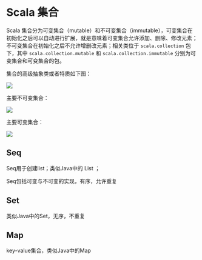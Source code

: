 # Scala 集合

Scala 集合分为可变集合（mutable）和不可变集合（immutable），可变集合在初始化之后可以自动进行扩展，就是意味着可变集合允许添加、删除、修改元素；不可变集合在初始化之后不允许增删改元素；相关类位于 `scala.collection` 包下，其中 `scala.collection.mutable` 和 `scala.collection.immutable` 分别为可变集合和可变集合的包。

集合的高级抽象类或者特质如下图：

![](https://docs.scala-lang.org/resources/images/tour/collections-diagram.svg)

主要不可变集合：

![](https://docs.scala-lang.org/resources/images/tour/collections-immutable-diagram.svg)

主要可变集合：

![](https://docs.scala-lang.org/resources/images/tour/collections-mutable-diagram.svg)

## Seq

Seq用于创建list；类似Java中的 List ；

Seq包括可变与不可变的实现，有序，允许重复

## Set

类似Java中的Set，无序，不重复

## Map

key-value集合，类似Java中的Map

